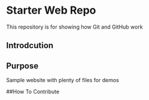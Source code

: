 # Starter Web Repo

This repository is for showing how Git and GitHub work
## Introdcution
## Purpose

Sample website with plenty of files for demos

##How To Contribute
